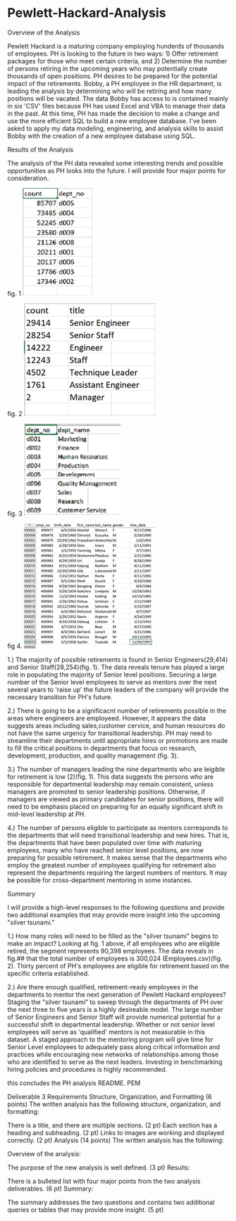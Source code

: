 # Pewlett-Hackard-Analysis
Overview of the Analysis

Pewlett Hackard is a maturing company employing hunderds of thousands of employees. PH is looking to the future in two ways: 1) Offer retirement packages for those who meet certain criteria, and 2) Determine the number of persons retiring in the upcoming years who may potentially create thousands of open positions. PH desires to be prepared for the potential impact of the retirements. Bobby, a PH employee in the HR department, is leading the analysis by determining who will be retiring and how many positions will be vacated. The data Bobby has access to is contained mainly in six 'CSV' files because PH has used Excel and VBA to manage their data in the past. At this time, PH has made the decision to make a change and use the more efficient SQL to build a new employee database. I've been asked to apply my data modeling, engineering, and analysis skills to assist Bobby with the creation of a new employee database using SQL.    


Results of the Analysis

The analysis of the PH data revealed some interesting trends and possible opportunities as PH looks into the future. I will provide four major points for consideration.  




fig. 1 <img src="employees_per_dept.png">


fig. 2 <img src="retiring_titles.png">                                                 



fig. 3 <img src="dept_name.png">



fig 4. <img src="total_num.png">                                                                                                



  


1.) The majority of possible retirements is found in Senior Engineers(29,414) and Senior Staff(28,254)(fig. 1). The data reveals tenure has played a large role in populating the majority of Senior level positions. Securing a large number of the Senior level employees to serve as mentors over the next several years to 'raise up' the future leaders of the company will provide the necessary transition for PH's future. 


2.) There is going to be a significacnt number of retirements possible in the areas where engineers are employeed. However, it appears the data suggests areas including sales,customer cervice, and human resources do not have the same urgency for transitional leadership. PH may need to streamline their departments until appropriate hires or promotions are made to fill the critical positions in departments that focus on research, development, production, and quality management (fig. 3).


3.) The number of managers leading the nine departments who are leigible for retirement is low (2)(fig. 1). This data suggests the persons who are responsible for departmental leadership may remain consistent, unless managers are promoted to senior leadership positions. Otherwise, if managers are viewed as primary candidates for senior positions, there will need to be emphasis placed on preparing for an equally significant shift in mid-level leadership at PH. 


4.) The number of persons eligible to participate as mentors corresponds to the departments that will need transitional leadership and new hires. That is, the departments that have been populated over time with maturing employees, many who have reached senior level positions, are now preparing for possible retirement. It makes sense that the departments who employ the greatest number of employees qualifying for retirement also represent the departments requiring the largest numbers of mentors. It may be possible for cross-department mentoring in some instances.   



Summary 

I will provide a high-level responses to the following questions and provide two additional examples that may provide more insight into the upcoming "silver tsunami."


1.) How many roles will need to be filled as the "silver tsunami" begins to make an impact?
Looking at fig. 1 above, if all employees who are eligible retired, the segment represents 90,398 employees. The data reveals in fig.## that the total number of employees is 300,024 (Employees.csv)(fig. 2). Thirty percent of PH's employees are eligible for retirement based on the specific criteria established.  


2.) Are there enough qualified, retirement-ready employees in the departments to mentor the next generation of Pewlett Hackard employees?
Staging the "silver tsunami" to sweep through the departments of PH over the next three to five years is a highly desireable model. The large number of Senior Engineers and Senior Staff will provide numerical potential for a successful shift in departmental leadership. Whether or not senior level employees will serve as 'qualified' mentors is not measurable in this dataset. A staged approach to the mentoring program will give time for Senior Level employees to adequately pass along critical information and practices while encouraging new networks of relationships among those who are identified to serve as the next leaders. Investing in benchmarking hiring policies and procedures is highly recommended.   


this concludes the PH analysis README. PEM





Deliverable 3 Requirements
Structure, Organization, and Formatting (6 points)
The written analysis has the following structure, organization, and formatting:

There is a title, and there are multiple sections. (2 pt)
Each section has a heading and subheading. (2 pt)
Links to images are working and displayed correctly. (2 pt)
Analysis (14 points)
The written analysis has the following:

Overview of the analysis:

The purpose of the new analysis is well defined. (3 pt)
Results:

There is a bulleted list with four major points from the two analysis deliverables. (6 pt)
Summary:

The summary addresses the two questions and contains two additional queries or tables that may provide more insight. (5 pt)
